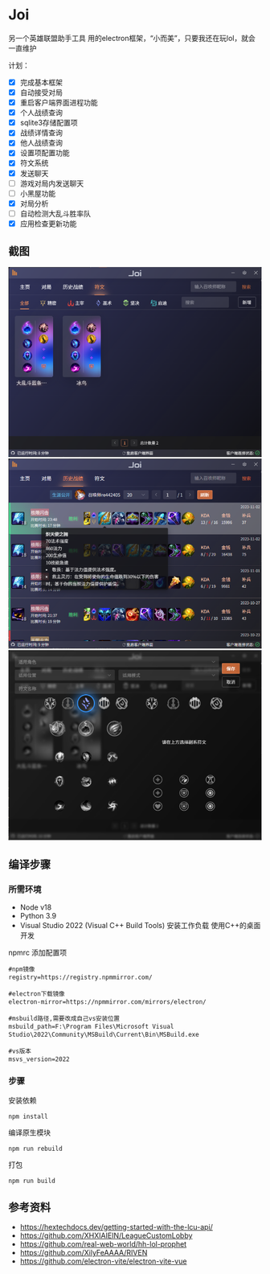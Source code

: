 # Joi

另一个英雄联盟助手工具
用的electron框架，“小而美”，只要我还在玩lol，就会一直维护

计划：

- [x] 完成基本框架
- [x] 自动接受对局
- [x] 重启客户端界面进程功能
- [x] 个人战绩查询
- [x] sqlite3存储配置项
- [x] 战绩详情查询
- [x] 他人战绩查询
- [x] 设置项配置功能
- [x] 符文系统
- [x] 发送聊天
- [ ] 游戏对局内发送聊天
- [ ] 小黑屋功能
- [x] 对局分析
- [ ] 自动检测大乱斗胜率队
- [x] 应用检查更新功能

## 截图

![Image](./screenshot/1699032210821.png)
![Image](./screenshot/1699032237668.png)
![Image](./screenshot/1699032266914.png)

## 编译步骤

### 所需环境

- Node v18
- Python 3.9
- Visual Studio 2022 (Visual C++ Build Tools) 安装工作负载 使用C++的桌面开发

npmrc 添加配置项

```
#npm镜像
registry=https://registry.npmmirror.com/

#electron下载镜像
electron-mirror=https://npmmirror.com/mirrors/electron/

#msbuild路径,需要改成自己vs安装位置
msbuild_path=F:\Program Files\Microsoft Visual Studio\2022\Community\MSBuild\Current\Bin\MSBuild.exe

#vs版本
msvs_version=2022
```

### 步骤

安装依赖

```
npm install
```

编译原生模块

```
npm run rebuild
```

打包

```
npm run build
```

## 参考资料

- https://hextechdocs.dev/getting-started-with-the-lcu-api/
- https://github.com/XHXIAIEIN/LeagueCustomLobby
- https://github.com/real-web-world/hh-lol-prophet
- https://github.com/XilyFeAAAA/RIVEN
- https://github.com/electron-vite/electron-vite-vue
